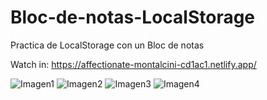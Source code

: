 # Bloc-de-notas-LocalStorage
 Practica de LocalStorage con un Bloc de notas 
 
 Watch in: https://affectionate-montalcini-cd1ac1.netlify.app/

![Imagen1](https://user-images.githubusercontent.com/64865940/130327142-d440cd63-ada4-4b7f-9687-83e569a8443b.png)
![Imagen2](https://user-images.githubusercontent.com/64865940/130327145-a494ec4d-89f7-475f-b7d8-dd652cb21f1e.png)
![Imagen3](https://user-images.githubusercontent.com/64865940/130327146-0732939d-55d4-4264-88f1-eed31bb6bb78.png)
![Imagen4](https://user-images.githubusercontent.com/64865940/130327149-e826dea8-4fda-40a2-b95e-399268387961.png)

